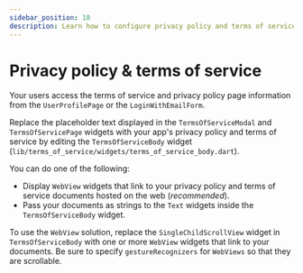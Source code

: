 ```yaml
---
sidebar_position: 10
description: Learn how to configure privacy policy and terms of service in your Flutter news application.
---
```


# Privacy policy & terms of service

Your users access the terms of service and privacy policy page information from the `UserProfilePage` or the `LoginWithEmailForm`.

Replace the placeholder text displayed in the `TermsOfServiceModal` and `TermsOfServicePage` widgets with your app's privacy policy and terms of service by editing the `TermsOfServiceBody` widget (`lib/terms_of_service/widgets/terms_of_service_body.dart`).

You can do one of the following:

- Display `WebView` widgets that link to your privacy policy and terms of service documents hosted on the web (_recommended_).
- Pass your documents as strings to the `Text` widgets inside the `TermsOfServiceBody` widget.

To use the `WebView` solution, replace the `SingleChildScrollView` widget in `TermsOfServiceBody` with one or more `WebView` widgets that link to your documents. Be sure to specify `gestureRecognizers` for `WebViews` so that they are scrollable.
